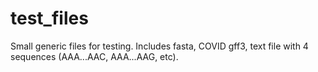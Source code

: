 # test_files
Small generic files for testing. Includes fasta, COVID gff3, text file with 4 sequences  (AAA...AAC, AAA...AAG, etc).

